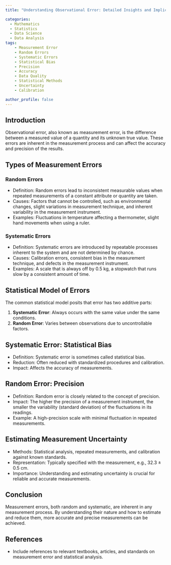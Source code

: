 ```yaml
---
title: "Understanding Observational Error: Detailed Insights and Implications"

categories:
  - Mathematics
  - Statistics
  - Data Science
  - Data Analysis
tags:
    - Measurement Error
    - Random Errors
    - Systematic Errors
    - Statistical Bias
    - Precision
    - Accuracy
    - Data Quality
    - Statistical Methods
    - Uncertainty
    - Calibration

author_profile: false
---
```


## Introduction

Observational error, also known as measurement error, is the difference between a measured value of a quantity and its unknown true value. These errors are inherent in the measurement process and can affect the accuracy and precision of the results.

## Types of Measurement Errors

### Random Errors

- Definition: Random errors lead to inconsistent measurable values when repeated measurements of a constant attribute or quantity are taken.
- Causes: Factors that cannot be controlled, such as environmental changes, slight variations in measurement technique, and inherent variability in the measurement instrument.
- Examples: Fluctuations in temperature affecting a thermometer, slight hand movements when using a ruler.

### Systematic Errors
- Definition: Systematic errors are introduced by repeatable processes inherent to the system and are not determined by chance.
- Causes: Calibration errors, consistent bias in the measurement technique, and defects in the measurement instrument.
- Examples: A scale that is always off by 0.5 kg, a stopwatch that runs slow by a consistent amount of time.

## Statistical Model of Errors
The common statistical model posits that error has two additive parts:
1. **Systematic Error**: Always occurs with the same value under the same conditions.
2. **Random Error**: Varies between observations due to uncontrollable factors.

## Systematic Error: Statistical Bias
- Definition: Systematic error is sometimes called statistical bias.
- Reduction: Often reduced with standardized procedures and calibration.
- Impact: Affects the accuracy of measurements.

## Random Error: Precision
- Definition: Random error is closely related to the concept of precision.
- Impact: The higher the precision of a measurement instrument, the smaller the variability (standard deviation) of the fluctuations in its readings.
- Example: A high-precision scale with minimal fluctuation in repeated measurements.

## Estimating Measurement Uncertainty
- Methods: Statistical analysis, repeated measurements, and calibration against known standards.
- Representation: Typically specified with the measurement, e.g., 32.3 ± 0.5 cm.
- Importance: Understanding and estimating uncertainty is crucial for reliable and accurate measurements.

## Conclusion
Measurement errors, both random and systematic, are inherent in any measurement process. By understanding their nature and how to estimate and reduce them, more accurate and precise measurements can be achieved.

## References
- Include references to relevant textbooks, articles, and standards on measurement error and statistical analysis.
